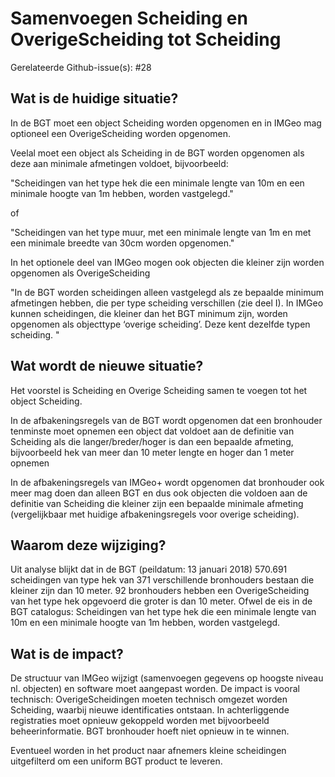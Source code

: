 # Samenvoegen Scheiding en OverigeScheiding tot Scheiding

Gerelateerde Github-issue(s): #28

## Wat is de huidige situatie?

In de BGT moet een object Scheiding worden opgenomen en in IMGeo mag optioneel een OverigeScheiding worden opgenomen.

Veelal moet een object als Scheiding in de BGT worden opgenomen als deze aan minimale afmetingen voldoet, bijvoorbeeld:

"Scheidingen van het type hek die een minimale lengte van 10m en een minimale hoogte van 1m hebben, worden vastgelegd."

of

"Scheidingen van het type muur, met een minimale lengte van 1m en met een minimale breedte van 30cm worden opgenomen."

In het optionele deel van IMGeo mogen ook objecten die kleiner zijn worden opgenomen als OverigeScheiding

"In de BGT worden scheidingen alleen vastgelegd als ze bepaalde minimum afmetingen hebben,
die per type scheiding verschillen (zie deel I). In IMGeo kunnen scheidingen, die kleiner dan het
BGT minimum zijn, worden opgenomen als objecttype ‘overige scheiding’. Deze kent dezelfde
typen scheiding. "

## Wat wordt de nieuwe situatie?

Het voorstel is Scheiding en Overige Scheiding samen te voegen tot het object Scheiding.

In de afbakeningsregels van de BGT wordt opgenomen dat een bronhouder tenminste moet opnemen een object dat voldoet aan de definitie van Scheiding als die langer/breder/hoger is dan een bepaalde afmeting, bijvoorbeeld hek van meer dan 10 meter lengte en hoger dan 1 meter opnemen

In de afbakeningsregels van IMGeo+ wordt opgenomen dat bronhouder ook meer mag doen dan alleen BGT en dus ook objecten die voldoen aan de definitie van Scheiding die kleiner zijn een bepaalde minimale afmeting (vergelijkbaar met huidige afbakeningsregels voor overige scheiding).

## Waarom deze wijziging?

Uit analyse blijkt dat in de BGT (peildatum: 13 januari 2018) 570.691 scheidingen van type hek van 371 verschillende bronhouders bestaan die kleiner zijn dan 10 meter.
92 bronhouders hebben een OverigeScheiding van het type hek opgevoerd die groter is dan 10 meter. Ofwel de eis in de BGT catalogus: Scheidingen van het type hek die een minimale lengte van 10m en een minimale hoogte van 1m hebben, worden vastgelegd.

## Wat is de impact?

De structuur van IMGeo wijzigt (samenvoegen gegevens op hoogste niveau nl. objecten) en software moet aangepast worden. 
De impact is vooral technisch: OverigeScheidingen moeten technisch omgezet worden Scheiding, waarbij nieuwe identificaties ontstaan. In achterliggende registraties moet opnieuw gekoppeld worden met bijvoorbeeld beheerinformatie.
BGT bronhouder hoeft niet opnieuw in te winnen.

Eventueel worden in het product naar afnemers kleine scheidingen uitgefilterd om een uniform BGT product te leveren.


